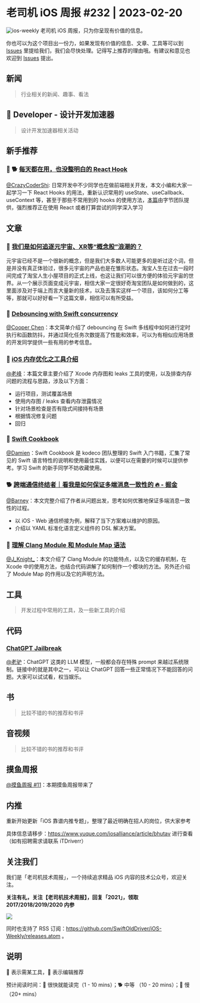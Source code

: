 # 老司机 iOS 周报 #232 | 2023-02-20

![ios-weekly](https://github.com/SwiftOldDriver/iOS-Weekly/blob/master/assets/ios-weekly.png?raw=true)
老司机 iOS 周报，只为你呈现有价值的信息。

你也可以为这个项目出一份力，如果发现有价值的信息、文章、工具等可以到 [Issues](https://github.com/SwiftOldDriver/iOS-Weekly/issues) 里提给我们，我们会尽快处理。记得写上推荐的理由哦。有建议和意见也欢迎到 [Issues](https://github.com/SwiftOldDriver/iOS-Weekly/issues) 提出。

## 新闻

> 行业相关的新闻、趣事、看法

##  Developer - 设计开发加速器

> 设计开发加速器相关活动

## 新手推荐

### 🌟 🐕 [每天都在用，也没整明白的 React Hook](https://mp.weixin.qq.com/s/wpJvXYf4Q3jFQEEpICtoSg)

[@CrazyCoderShi](https://github.com/CrazyCoderShi): 日常开发中不少同学也在做前端相关开发，本文小编和大家一起学习一下 React Hooks 的用法，重新认识常用的 useState、useCallback、useContext 等，甚至于那些不常用到的 hooks 的使用方法，[本篇](https://mp.weixin.qq.com/s/wpJvXYf4Q3jFQEEpICtoSg)由字节团队提供，强烈推荐正在使用 React 或者打算尝试的同学深入学习

## 文章


### 🐢 [我们是如何追逐元宇宙、XR等“概念股”浪潮的？](https://mp.weixin.qq.com/s/Q9VNdOXGlsA4OXRUc5_-xw)
元宇宙已经不是一个很新的概念，但是我们大多数人可能更多的是听过这个词，但是并没有真正体验过，很多元宇宙的产品也是在雏形状态。淘宝人生在过去一段时间完成了淘宝人生小屋项目的正式上线，也这让我们可以很方便的体验元宇宙的世界。从一个展示页面变成元宇宙，相信大家一定很好奇淘宝团队是如何做到的，这里面涉及对于端上而言大量新的技术，以及去落实这样一个项目，该如何分工等等，那就可以好好看一下这篇文章，相信可以有所受益。

### 🐎 [Debouncing with Swift concurrency](https://sideeffect.io/posts/2023-01-11-regulate/)

[@Cooper Chen](https://github.com/cjlcooper)：本文简单介绍了 debouncing 在 Swift 多线程中如何进行定时执行和函数防抖，并通过简化任务次数提高了性能和效率，可以为有相似应用场景的开发同学提供一些有用的参考信息。

### 🐎 [iOS 内存优化之工具介绍](https://juejin.cn/post/7190296873373007931)

[@老峰](https://github.com/gesantung)：本篇文章主要介绍了 Xcode 内存图和 leaks 工具的使用，以及排查内存问题的流程与思路，涉及以下方面：
- 运行项目，测试覆盖场景
- 使用内存图 / leaks 查看内存泄露情况
- 针对场景检查是否有隐式间接持有场景
- 根据情况修复问题
- 回归


### 🐎 [Swift Cookbook](https://www.kodeco.com/books/swift-cookbook)
[@Damien](https://github.com/ZengyiMa)：Swift Cookbook 是 kodeco 团队整理的 Swift 入门书籍，汇集了常见的 Swift 语言特性的说明和使用最佳实践，以便可以在需要的时候可以提供参考。学习 Swift 的新手同学不妨收藏使用。

### 🐕 [跨端通信终结者｜看我是如何保证多端消息一致性的 🔥 - 掘金](https://juejin.cn/post/7196970992576708663)

[@Barney](https://github.com/BarneyZhaoooo)：本文完整介绍了作者从问题出发，思考如何优雅地保证多端消息一致性的过程。
- 以  iOS - Web 通信桥接为例，解释了当下方案难以维护的原因。
- 介绍以 YAML 标准化语言定义组件的 DSL 解决方案。

### 🐎 [理解 Clang Module 和 Module Map 语法](https://juejin.cn/post/7195394554760003644)

[@J_Knight_](https://github.com/knightsj)：本文介绍了 Clang Module 的功能特点，以及它的缓存机制，在 Xcode 中的使用方法，也结合代码讲解了如何制作一个模块的方法。另外还介绍了 Module Map 的作用以及它的声明方法。

## 工具

> 开发过程中常用的工具，及一些新工具的介绍

## 代码

### [ChatGPT Jailbreak](https://github.com/gayolGate/gayolGate/blob/index/ChatGPTJailbreak)

[@老驴](https://weibo.com/u/6090610445)：ChatGPT 这类的 LLM 模型，一般都会存在特殊 prompt 来越过系统限制。链接中的就是其中之一，可以让 ChatGPT 回答一些正常情况下不能回答的问题。大家可以试试看，权当娱乐。

## 书

> 比较不错的书的推荐和书评

## 音视频

> 比较不错的书的推荐和书评

## 摸鱼周报

[@摸鱼周报 #11](https://mp.weixin.qq.com/s/hE9wYlLX8F1sKjIF5eIPVQ)：本期摸鱼周报带来了

## 内推

重新开始更新「iOS 靠谱内推专题」，整理了最近明确在招人的岗位，供大家参考

具体信息请移步：https://www.yuque.com/iosalliance/article/bhutav 进行查看（如有招聘需求请联系 iTDriverr）

## 关注我们

我们是「老司机技术周报」，一个持续追求精品 iOS 内容的技术公众号，欢迎关注。

**关注有礼，关注【老司机技术周报】，回复「2021」，领取 2017/2018/2019/2020 内参**

![](https://github.com/SwiftOldDriver/iOS-Weekly/blob/master/assets/qrcode_for_wechat.jpg?raw=true)

同时也支持了 RSS 订阅：https://github.com/SwiftOldDriver/iOS-Weekly/releases.atom 。

## 说明

🚧 表示需某工具，🌟 表示编辑推荐

预计阅读时间：🐎 很快就能读完（1 - 10 mins）；🐕 中等 （10 - 20 mins）；🐢 慢（20+ mins）
